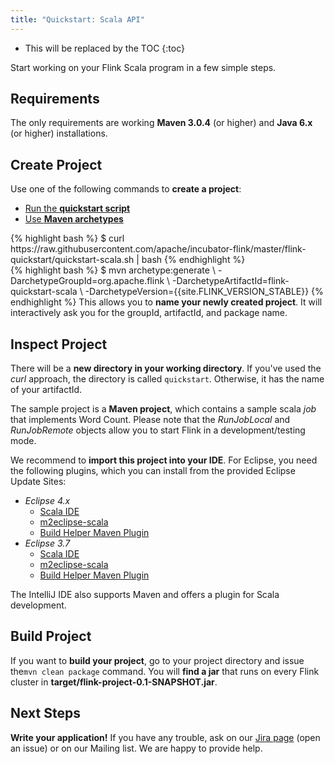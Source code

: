 ```yaml
---
title: "Quickstart: Scala API"
---
```


* This will be replaced by the TOC
{:toc}

Start working on your Flink Scala program in a few simple steps.

## Requirements
The only requirements are working __Maven 3.0.4__ (or higher) and __Java 6.x__ (or higher) installations.


## Create Project
Use one of the following commands to __create a project__:

<ul class="nav nav-tabs" style="border-bottom: none;">
    <li class="active"><a href="#quickstart-script" data-toggle="tab">Run the <strong>quickstart script</strong></a></li>
    <li><a href="#maven-archetype" data-toggle="tab">Use <strong>Maven archetypes</strong></a></li>
</ul>
<div class="tab-content">
    <div class="tab-pane active" id="quickstart-script">
{% highlight bash %}
$ curl https://raw.githubusercontent.com/apache/incubator-flink/master/flink-quickstart/quickstart-scala.sh | bash
{% endhighlight %}
    </div>
    <div class="tab-pane" id="maven-archetype">
{% highlight bash %}
$ mvn archetype:generate                             \
  -DarchetypeGroupId=org.apache.flink              \
  -DarchetypeArtifactId=flink-quickstart-scala           \
  -DarchetypeVersion={{site.FLINK_VERSION_STABLE}}                  
{% endhighlight %}
    This allows you to <strong>name your newly created project</strong>. It will interactively ask you for the groupId, artifactId, and package name.
    </div>
</div>


## Inspect Project
There will be a __new directory in your working directory__. If you've used the _curl_ approach, the directory is called `quickstart`. Otherwise, it has the name of your artifactId.

The sample project is a __Maven project__, which contains a sample scala _job_ that implements Word Count. Please note that the _RunJobLocal_ and _RunJobRemote_ objects allow you to start Flink in a development/testing mode.</p>

We recommend to __import this project into your IDE__. For Eclipse, you need the following plugins, which you can install from the provided Eclipse Update Sites:

* _Eclipse 4.x_
  * [Scala IDE](http://download.scala-ide.org/sdk/e38/scala210/stable/site)
  * [m2eclipse-scala](http://alchim31.free.fr/m2e-scala/update-site)
  * [Build Helper Maven Plugin](https://repository.sonatype.org/content/repositories/forge-sites/m2e-extras/0.15.0/N/0.15.0.201206251206/)
* _Eclipse 3.7_
  * [Scala IDE](http://download.scala-ide.org/sdk/e37/scala210/stable/site)
  * [m2eclipse-scala](http://alchim31.free.fr/m2e-scala/update-site)
  * [Build Helper Maven Plugin](https://repository.sonatype.org/content/repositories/forge-sites/m2e-extras/0.14.0/N/0.14.0.201109282148/)

The IntelliJ IDE also supports Maven and offers a plugin for Scala development.


## Build Project

If you want to __build your project__, go to your project directory and issue the`mvn clean package` command. You will __find a jar__ that runs on every Flink cluster in __target/flink-project-0.1-SNAPSHOT.jar__.

## Next Steps

__Write your application!__
If you have any trouble, ask on our [Jira page](https://issues.apache.org/jira/browse/FLINK) (open an issue) or on our Mailing list. We are happy to provide help.

